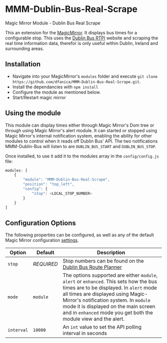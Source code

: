 # MMM-Dublin-Bus-Real-Scrape
Magic Mirror Module - Dublin Bus Real Scrape

This an extension for the [MagicMirror](https://github.com/MichMich/MagicMirror). It displays bus times for a configurable stop. This uses the [Dublin Bus RTPI](https://www.dublinbus.ie/RTPI/Sources-of-Real-Time-Information/) website and scraping the real time information data, therefor is only useful within Dublin, Ireland and surrounding areas.

## Installation

- Navigate into your MagicMirror's `modules` folder and execute `git clone https://github.com/dfanica/MMM-Dublin-Bus-Real-Scrape.git`.
- Install the dependancies with `npm install`
- Configure the module as mentioned below.
- Start/Restart magic mirror

## Using the module

This module can display times either through Magic Mirror's Dom tree or through using Magic Mirror's alert module. It can started or stopped using Magic Mirror's internal notification system, enabling the ability for other modules to control when it reads off Dublin Bus' API. The two notifications MMM-Dublin-Bus will listen to are `DUBLIN_BUS_START` and `DUBLIN_BUS_STOP`.

Once installed, to use it add it to the modules array in the `config/config.js` file:

```javascript
modules: [
    {
        "module": "MMM-Dublin-Bus-Real-Scrape",
        "position": "top_left",
        "config": {
            "stop": <LOCAL_STOP_NUMBER>
        }
    }
]
```

## Configuration Options

The following properties can be configured, as well as any of the default Magic Mirror configuration [settings](https://github.com/MichMich/MagicMirror#configuration).

| Option 			| Default 			| Description 																																																								|
|-------------------|-------------------|-------------------------------------------------------------------------------------------------------------------------------------------------------------------------------------------------------------------------------------------|
|`stop` 		| _REQUIRED_ 	|Stop numbers can be found on the [Dublin Bus Route Planner](https://www.dublinbus.ie/RTPI)																																		|
|`mode`				| `module`				|The options supported are either `module`, `alert` or `enhanced`. This sets how the bus times are to be displayed. In `alert` mode all times are displayed using Magic-Mirror's notification system. In `module` mode it is displayed on the main screen and in `enhanced` mode you get both the module view and the alert. 	|
|`interval` 	| `10000` 			|An `int` value to set the API polling interval in seconds																																													|
